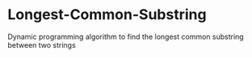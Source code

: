 # Longest-Common-Substring
Dynamic programming algorithm to find the longest common substring between two strings
